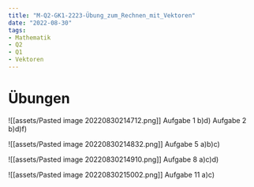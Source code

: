 ```yaml
---
title: "M-Q2-GK1-2223-Übung_zum_Rechnen_mit_Vektoren"
date: "2022-08-30"
tags:
- Mathematik
- Q2
- Q1
- Vektoren
---
```

# Übungen
![[assets/Pasted image 20220830214712.png]]
Aufgabe 1 b)d)
Aufgabe 2 b)d)f)

![[assets/Pasted image 20220830214832.png]]
Aufgabe 5 a)b)c)

![[assets/Pasted image 20220830214910.png]]
Aufgabe 8 a)c)d)

![[assets/Pasted image 20220830215002.png]]
Aufgabe 11 a)c)
